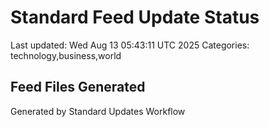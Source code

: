 # Standard Feed Update Status
Last updated: Wed Aug 13 05:43:11 UTC 2025
Categories: technology,business,world

## Feed Files Generated

Generated by Standard Updates Workflow

